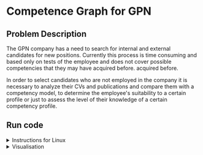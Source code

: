 # Competence Graph for GPN

## Problem Description
The GPN company has a need to search for internal and external candidates for
new positions. Currently this process is time consuming and based only on tests
of the employee and does not cover possible competencies that they may have acquired before.
acquired before.

In order to select candidates who are not employed in the company 
it is necessary to analyze their CVs and publications and compare 
them with a competency model, to determine the employee's suitability 
to a certain profile or just to assess the level of their knowledge of 
a certain competency profile.

## Run code
<details>
  <summary>Instructions for Linux</summary>

1. If necessary, install dependent packages
  
  ```linux
  pip install -r requirements.txt 
  ```
2. **\[Optional]** Install Tesseract-OCR to get opportunity to work with unreadble pdf-files (e.g. broken encoding). 

>Install Tesseract:
```linux
sudo apt-get install tesseract-ocr
```

> Install Russian language: <br> 
```linux
sudo wget -P /usr/share/tesseract-ocr/4.00/tessdata https://github.com/tesseract-ocr/tessdata/raw/main/rus.traineddata
```

3. Run bash command in the root folder to create
clear text database:

  ```linux
  python3 script_transform_pdf.py 
  ```
> Note 1: You need the banch of pdf files in your **data/original_data** folder.

> Note 2: If you are doing it for the first time, change the **src/params.py** parameters from

```python
START_EXTRACTION = False
CREATE_CLEAR_TEXT = False
```

to

```python
START_EXTRACTION = True
CREATE_CLEAR_TEXT = True
```

> Parameters can be reset to their original state at a later time not to waste time processing them again.

4. Run bash command in the root folder to get keywords from test file:
  ```linux
  python3 script.py 
  ```
> Then entering name of the pdf-file from **data/test_folder**. For example:

```linux
1.pdf
```
5. Your result is located at:

```linux
data/result/result.xlsx
```
</details>

<details>
  <summary>Visualisation</summary>

### Competence graph for a sample of 1000 Oil & Gas articles
<p align="center">
  <img src="images/graph.png">
</p>

> In the picture above, cluster 9 is a competence related to applied 
mathematical calculations and research.

</details>